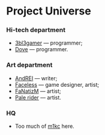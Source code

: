 Project Universe
================


### Hi-tech department

* [3bl3gamer](https://github.com/3bl3gamer) &mdash; programmer;
* [Dove](https://github.com/houjing) &mdash; programmer.


### Art department

* [AndREI](https://github.com/ryzhikovas) &mdash; writer;
* [Faceless](https://github.com/FaceLess1) &mdash; game designer, artist;
* [FaNatizM](https://github.com/FaNatizM) &mdash; artist;
* [Pale rider](https://github.com/qwe123qw) &mdash; artist.


### HQ

* Too much of [m1kc](https://github.com/m1kc) here.

